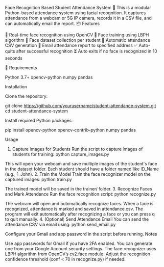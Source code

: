 Face Recognition Based Student Attendance System 🧠
This is a modular Python-based attendance system using facial recognition. It captures attendance from a webcam or 5G IP camera, records it in a CSV file, and can automatically email the report.
📦 Features

🎦 Real-time face recognition using OpenCV
🧠 Face training using LBPH algorithm
📸 Face dataset collection per student
📝 Automatic attendance CSV generation
📧 Email attendance report to specified address
✅ Auto-quits after successful recognition
⏳ Auto exits if no face is recognized in 10 seconds

🔧 Requirements

Python 3.7+
opencv-python
numpy
pandas

Installation

Clone the repository:

git clone https://github.com/yourusername/student-attendance-system.git
cd student-attendance-system


Install required Python packages:

pip install opencv-python opencv-contrib-python numpy pandas

Usage
1. Capture Images for Students
Run the script to capture images of students for training:
python capture_images.py

This will open your webcam and save multiple images of the student's face in the dataset folder. Each student should have a folder named like ID_Name (e.g., 1_John).
2. Train the Model
Train the face recognizer model on the captured images:
python train.py

The trained model will be saved in the trainer/ folder.
3. Recognize Faces and Mark Attendance
Run the face recognition script:
python recognize.py

The webcam will open and automatically recognize faces. When a face is recognized, attendance is marked and saved in attendance.csv. The program will exit automatically after recognizing a face or you can press q to quit manually.
4. (Optional) Send Attendance Email
You can send the attendance CSV via email using:
python send_email.py

Configure your Gmail and app password in the script before running.
Notes

Use app passwords for Gmail if you have 2FA enabled. You can generate one from your Google Account security settings.
The face recognizer uses LBPH algorithm from OpenCV’s cv2.face module.
Adjust the recognition confidence threshold (conf < 70 in recognize.py) if needed.

